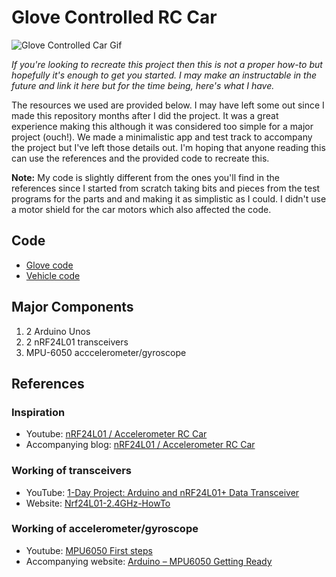 # Glove Controlled RC Car

![Glove Controlled Car Gif](gcv-small.gif)

*If you're looking to recreate this project then this is not a proper how-to but hopefully it's enough to get you started. I may make an instructable in the future and link it here but for the time being, here's what I have.*

The resources we used are provided below. I may have left some out since I made this repository months after I did the project. It was a great experience making this although it was considered too simple for a major project (ouch!). We made a minimalistic app and test track to accompany the project but I've left those details out. I'm hoping that anyone reading this can use the references and the provided code to recreate this. 

**Note:** My code is slightly different from the ones you'll find in the references since I started from scratch taking bits and pieces from the test programs for the parts and and making it as simplistic as I could. I didn't use a motor shield for the car motors which also affected the code.

## Code
- [Glove code](glove_code.ino)
- [Vehicle code](vehicle_code.ino)

## Major Components
1. 2 Arduino Unos
2. 2 nRF24L01 transceivers
3. MPU-6050 acccelerometer/gyroscope

## References
### Inspiration
- Youtube: [nRF24L01 / Accelerometer RC Car](https://www.youtube.com/watch?v=IjUlqe-aeGU)
- Accompanying blog: [nRF24L01 / Accelerometer RC Car](http://forcetronic.blogspot.ae/search?q=Accelerometer+RC+Car)
### Working of transceivers
- YouTube: [1-Day Project: Arduino and nRF24L01+ Data Transceiver](https://www.youtube.com/watch?v=wlhuO82IZjQ)
- Website: [Nrf24L01-2.4GHz-HowTo](http://arduino-info.wikispaces.com/Nrf24L01-2.4GHz-HowTo)
### Working of accelerometer/gyroscope
- Youtube: [MPU6050 First steps](https://www.youtube.com/watch?v=Z1M1B_719nk)
- Accompanying website: [Arduino – MPU6050 Getting Ready](https://turnsouthat.wordpress.com/2015/07/31/arduino-mpu6050-getting-ready/)

